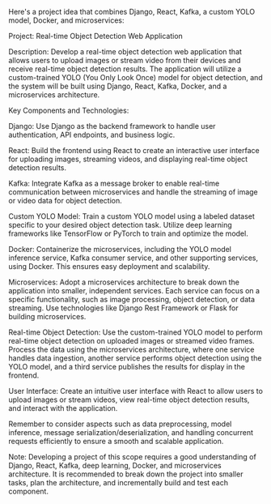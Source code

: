 Here's a project idea that combines Django, React, Kafka, a custom YOLO model, Docker, and microservices:

Project: Real-time Object Detection Web Application

Description:
Develop a real-time object detection web application that allows users to upload images or stream video from their devices and receive real-time object detection results. The application will utilize a custom-trained YOLO (You Only Look Once) model for object detection, and the system will be built using Django, React, Kafka, Docker, and a microservices architecture.

Key Components and Technologies:

Django: Use Django as the backend framework to handle user authentication, API endpoints, and business logic.

React: Build the frontend using React to create an interactive user interface for uploading images, streaming videos, and displaying real-time object detection results.

Kafka: Integrate Kafka as a message broker to enable real-time communication between microservices and handle the streaming of image or video data for object detection.

Custom YOLO Model: Train a custom YOLO model using a labeled dataset specific to your desired object detection task. Utilize deep learning frameworks like TensorFlow or PyTorch to train and optimize the model.

Docker: Containerize the microservices, including the YOLO model inference service, Kafka consumer service, and other supporting services, using Docker. This ensures easy deployment and scalability.

Microservices: Adopt a microservices architecture to break down the application into smaller, independent services. Each service can focus on a specific functionality, such as image processing, object detection, or data streaming. Use technologies like Django Rest Framework or Flask for building microservices.

Real-time Object Detection: Use the custom-trained YOLO model to perform real-time object detection on uploaded images or streamed video frames. Process the data using the microservices architecture, where one service handles data ingestion, another service performs object detection using the YOLO model, and a third service publishes the results for display in the frontend.

User Interface: Create an intuitive user interface with React to allow users to upload images or stream videos, view real-time object detection results, and interact with the application.

Remember to consider aspects such as data preprocessing, model inference, message serialization/deserialization, and handling concurrent requests efficiently to ensure a smooth and scalable application.

Note: Developing a project of this scope requires a good understanding of Django, React, Kafka, deep learning, Docker, and microservices architecture. It is recommended to break down the project into smaller tasks, plan the architecture, and incrementally build and test each component.